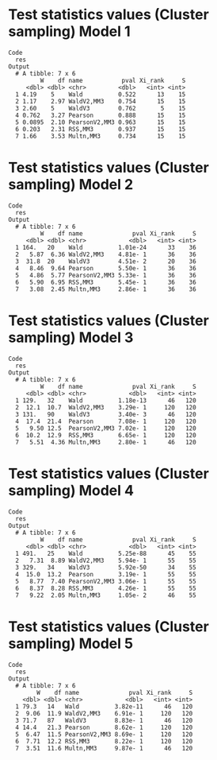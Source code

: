 # Test statistics values (Cluster sampling) Model 1

    Code
      res
    Output
      # A tibble: 7 x 6
             W    df name           pval Xi_rank     S
         <dbl> <dbl> <chr>         <dbl>   <int> <int>
      1 4.19    5    Wald          0.522      13    15
      2 1.17    2.97 WaldV2,MM3    0.754      15    15
      3 2.60    5    WaldV3        0.762       5    15
      4 0.762   3.27 Pearson       0.888      15    15
      5 0.0895  2.10 PearsonV2,MM3 0.963      15    15
      6 0.203   2.31 RSS,MM3       0.937      15    15
      7 1.66    3.53 Multn,MM3     0.734      15    15

# Test statistics values (Cluster sampling) Model 2

    Code
      res
    Output
      # A tibble: 7 x 6
             W    df name              pval Xi_rank     S
         <dbl> <dbl> <chr>            <dbl>   <int> <int>
      1 164.   20    Wald          1.01e-24      33    36
      2   5.87  6.36 WaldV2,MM3    4.81e- 1      36    36
      3  31.8  20    WaldV3        4.51e- 2      20    36
      4   8.46  9.64 Pearson       5.50e- 1      36    36
      5   4.86  5.77 PearsonV2,MM3 5.33e- 1      36    36
      6   5.90  6.95 RSS,MM3       5.45e- 1      36    36
      7   3.08  2.45 Multn,MM3     2.86e- 1      36    36

# Test statistics values (Cluster sampling) Model 3

    Code
      res
    Output
      # A tibble: 7 x 6
             W    df name              pval Xi_rank     S
         <dbl> <dbl> <chr>            <dbl>   <int> <int>
      1 129.   32    Wald          1.18e-13      46   120
      2  12.1  10.7  WaldV2,MM3    3.29e- 1     120   120
      3 131.   90    WaldV3        3.40e- 3      46   120
      4  17.4  21.4  Pearson       7.08e- 1     120   120
      5   9.50 12.5  PearsonV2,MM3 7.02e- 1     120   120
      6  10.2  12.9  RSS,MM3       6.65e- 1     120   120
      7   5.51  4.36 Multn,MM3     2.80e- 1      46   120

# Test statistics values (Cluster sampling) Model 4

    Code
      res
    Output
      # A tibble: 7 x 6
             W    df name              pval Xi_rank     S
         <dbl> <dbl> <chr>            <dbl>   <int> <int>
      1 491.   25    Wald          5.25e-88      45    55
      2   7.31  8.89 WaldV2,MM3    5.94e- 1      55    55
      3 329.   34    WaldV3        5.92e-50      34    55
      4  15.0  13.2  Pearson       3.19e- 1      55    55
      5   8.77  7.40 PearsonV2,MM3 3.06e- 1      55    55
      6   8.37  8.28 RSS,MM3       4.26e- 1      55    55
      7   9.22  2.05 Multn,MM3     1.05e- 2      46    55

# Test statistics values (Cluster sampling) Model 5

    Code
      res
    Output
      # A tibble: 7 x 6
            W    df name              pval Xi_rank     S
        <dbl> <dbl> <chr>            <dbl>   <int> <int>
      1 79.3   14   Wald          3.82e-11      46   120
      2  9.06  11.9 WaldV2,MM3    6.91e- 1     120   120
      3 71.7   87   WaldV3        8.83e- 1      46   120
      4 14.4   21.3 Pearson       8.62e- 1     120   120
      5  6.47  11.5 PearsonV2,MM3 8.69e- 1     120   120
      6  7.71  12.2 RSS,MM3       8.22e- 1     120   120
      7  3.51  11.6 Multn,MM3     9.87e- 1      46   120


